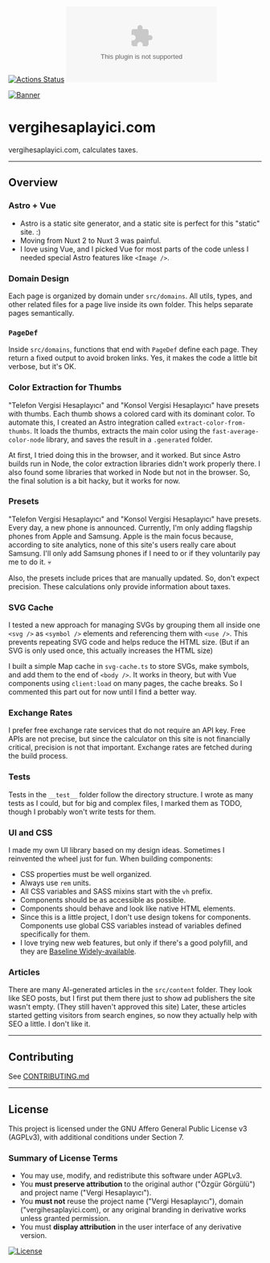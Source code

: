 [![Actions Status](https://github.com/ozgurg/vergihesaplayici.com/actions/workflows/main.yml/badge.svg)](https://github.com/ozgurg/vergihesaplayici.com/actions)
![Version](https://img.shields.io/github/package-json/v/ozgurg/vergihesaplayici.com)

[![Banner](https://raw.githubusercontent.com/ozgurg/vergihesaplayici.com/main/.github/banner.png)](https://vergihesaplayici.com)

# vergihesaplayici.com

vergihesaplayici.com, calculates taxes.

---

## Overview

### Astro + Vue

* Astro is a static site generator, and a static site is perfect for this "static" site. :)
* Moving from Nuxt 2 to Nuxt 3 was painful.
* I love using Vue, and I picked Vue for most parts of the code unless I needed special Astro features like `<Image />`.

### Domain Design

Each page is organized by domain under `src/domains`. All utils, types, and other related files for a page live inside
its own folder. This helps separate pages semantically.

### `PageDef`

Inside `src/domains`, functions that end with `PageDef` define each page. They return a fixed output to avoid broken
links. Yes, it makes the code a little bit verbose, but it's OK.

### Color Extraction for Thumbs

"Telefon Vergisi Hesaplayıcı" and "Konsol Vergisi Hesaplayıcı" have presets with thumbs. Each thumb shows a colored card
with its dominant color. To automate this, I created an Astro integration called `extract-color-from-thumbs`. It loads
the thumbs, extracts the main color using the `fast-average-color-node` library, and saves the result in a `.generated`
folder.

At first, I tried doing this in the browser, and it worked. But since Astro builds run in Node, the color extraction
libraries didn't work properly there. I also found some libraries that worked in Node but not in the browser. So, the
final solution is a bit hacky, but it works for now.

### Presets

"Telefon Vergisi Hesaplayıcı" and "Konsol Vergisi Hesaplayıcı" have presets. Every day, a new phone is announced.
Currently, I'm only adding flagship phones from Apple and Samsung. Apple is the main focus because, according to site
analytics, none of this site's users really care about Samsung. I'll only add Samsung phones if I need to or if they
voluntarily pay me to do it. 💀

Also, the presets include prices that are manually updated. So, don't expect precision. These calculations only provide
information about taxes.

### SVG Cache

I tested a new approach for managing SVGs by grouping them all inside one `<svg />` as `<symbol />` elements and
referencing them with `<use />`. This prevents repeating SVG code and helps reduce the HTML size. (But if an SVG is only
used once, this actually increases the HTML size)

I built a simple Map cache in `svg-cache.ts` to store SVGs, make symbols, and add them to the end of `<body />`. It
works in theory, but with Vue components using `client:load` on many pages, the cache breaks. So I commented this part
out for now until I find a better way.

### Exchange Rates

I prefer free exchange rate services that do not require an API key. Free APIs are not precise, but since the calculator
on this site is not financially critical, precision is not that important. Exchange rates are fetched during the build
process.

### Tests

Tests in the `__test__` folder follow the directory structure. I wrote as many tests as I could, but for big and complex
files, I marked them as TODO, though I probably won't write tests for them.

### UI and CSS

I made my own UI library based on my design ideas. Sometimes I reinvented the wheel just for fun. When building
components:

* CSS properties must be well organized.
* Always use `rem` units.
* All CSS variables and SASS mixins start with the `vh` prefix.
* Components should be as accessible as possible.
* Components should behave and look like native HTML elements.
* Since this is a little project, I don't use design tokens for components. Components use global CSS variables instead
  of variables defined specifically for them.
* I love trying new web features, but only if there's a good polyfill, and they
  are [Baseline Widely-available](https://developer.mozilla.org/en-US/docs/Glossary/Baseline/Compatibility).

### Articles

There are many AI-generated articles in the `src/content` folder. They look like SEO posts, but I first put them there
just to show ad publishers the site wasn't empty. (They still haven't approved this site) Later, these articles started
getting visitors from search engines, so now they actually help with SEO a little. I don't like it.

---

## Contributing

See [CONTRIBUTING.md](https://github.com/ozgurg/vergihesaplayici.com/blob/main/.github/CONTRIBUTING.md)

---

## License

This project is licensed under the GNU Affero General Public License v3 (AGPLv3), with additional conditions under
Section 7.

### Summary of License Terms

- You may use, modify, and redistribute this software under AGPLv3.
- You **must preserve attribution** to the original author ("Özgür Görgülü") and project name ("Vergi Hesaplayıcı").
- You **must not** reuse the project name ("Vergi Hesaplayıcı"), domain ("vergihesaplayici.com), or any original
  branding in derivative works unless granted permission.
- You must **display attribution** in the user interface of any derivative version.

[![License](https://img.shields.io/badge/License-AGPLv3-%2388DF95.svg)](https://github.com/ozgurg/vergihesaplayici.com/blob/main/LICENSE)
